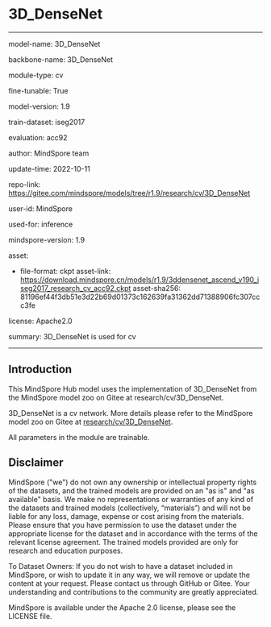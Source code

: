 # 3D_DenseNet

---

model-name: 3D_DenseNet

backbone-name: 3D_DenseNet

module-type: cv

fine-tunable: True

model-version: 1.9

train-dataset: iseg2017

evaluation: acc92

author: MindSpore team

update-time: 2022-10-11

repo-link: <https://gitee.com/mindspore/models/tree/r1.9/research/cv/3D_DenseNet>

user-id: MindSpore

used-for: inference

mindspore-version: 1.9

asset:

-
    file-format: ckpt
    asset-link: <https://download.mindspore.cn/models/r1.9/3ddensenet_ascend_v190_iseg2017_research_cv_acc92.ckpt>
    asset-sha256: 81196ef44f3db51e3d22b69d01373c162639fa31362dd71388906fc307ccc3fe

license: Apache2.0

summary: 3D_DenseNet is used for cv

---

## Introduction

This MindSpore Hub model uses the implementation of 3D_DenseNet from the MindSpore model zoo on Gitee at research/cv/3D_DenseNet.

3D_DenseNet is a cv network. More details please refer to the MindSpore model zoo on Gitee at [research/cv/3D_DenseNet](https://gitee.com/mindspore/models/blob/r1.9/research/cv/3D_DenseNet/README.md).

All parameters in the module are trainable.

## Disclaimer

MindSpore ("we") do not own any ownership or intellectual property rights of the datasets, and the trained models are provided on an "as is" and "as available" basis. We make no representations or warranties of any kind of the datasets and trained models (collectively, “materials”) and will not be liable for any loss, damage, expense or cost arising from the materials. Please ensure that you have permission to use the dataset under the appropriate license for the dataset and in accordance with the terms of the relevant license agreement. The trained models provided are only for research and education purposes.

To Dataset Owners: If you do not wish to have a dataset included in MindSpore, or wish to update it in any way, we will remove or update the content at your request. Please contact us through GitHub or Gitee. Your understanding and contributions to the community are greatly appreciated.

MindSpore is available under the Apache 2.0 license, please see the LICENSE file.
